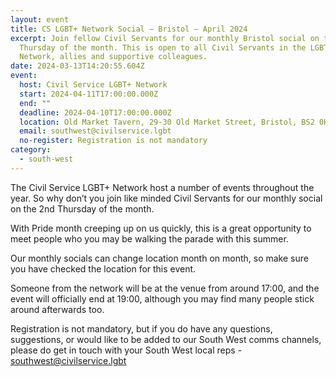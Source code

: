 ```yaml
---
layout: event
title: CS LGBT+ Network Social – Bristol – April 2024
excerpt: Join fellow Civil Servants for our monthly Bristol social on the 2nd
  Thursday of the month. This is open to all Civil Servants in the LGBT+
  Network, allies and supportive colleagues.
date: 2024-03-13T14:20:55.604Z
event:
  host: Civil Service LGBT+ Network
  start: 2024-04-11T17:00:00.000Z
  end: ""
  deadline: 2024-04-10T17:00:00.000Z
  location: Old Market Tavern, 29-30 Old Market Street, Bristol, BS2 0HB
  email: southwest@civilservice.lgbt
  no-register: Registration is not mandatory
category:
  - south-west
---
```

The Civil Service LGBT+ Network host a number of events throughout the year. So why don’t you join like minded Civil Servants for our monthly social on the 2nd Thursday of the month.

With Pride month creeping up on us quickly, this is a great opportunity to meet people who you may be walking the parade with this summer.

Our monthly socials can change location month on month, so make sure you have checked the location for this event.

Someone from the network will be at the venue from around 17:00, and the event will officially end at 19:00, although you may find many people stick around afterwards too.

R﻿egistration is not mandatory, but if you do have any questions, suggestions, or would like to be added to our South West comms channels, please do get in touch with your South West local reps - [southwest@civilservice.lgbt](mailto:southwest@civilservice.lgbt)